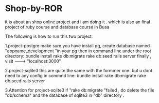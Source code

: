 # Shop-by-ROR
it is about an shop online project and  i am doing it . which is also an final project of ruby course and database course in Buaa 

The following is how to run this two project.

1.project-postgre
	make sure you have install pg,
	create database named "appname_development "in your pg
	then in command line under the root directory:
		bundle install
		rake db:migrate
		rake db:seed
		rails server
	finally , visit --->   "localhost:3000"

2.project-sqlite3
this are quite the same with the formmer one.
but u dont need to any config
in commnd line:
	bundle install
	rake db:migrate
	rake db:seed
	rails server

3.Attention for project-sqlite3
if "rake db:migrate "failed , do delete the file "db/schema" and the database of sqlite3 in "db" directory .
